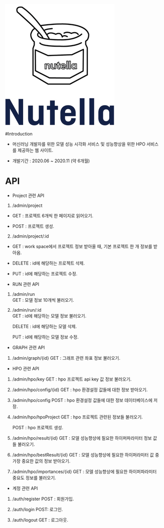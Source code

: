 ![좌표](./logo.png)

#Introduction

- 머신러닝 개발자를 위한 모델 성능 시각화 서비스 및 성능향상을 위한 HPO 서비스를 제공하는 웹 사이트.

- 개발기간 : 2020.06 ~ 2020.11 (약 6개월)

# API

- Project 관련 API

1. /admin/project

- GET : 프로젝트 6개씩 한 페이지로 읽어오기.

- POST : 프로젝트 생성.

2. /admin/project/:id

- GET : work space에서 프로젝트 정보 받아올 때, 기본 프로젝트 한 개 정보를 받아옴.

- DELETE : id에 해당하는 프로젝트 삭제.

- PUT : id에 해당하는 프로젝트 수정.

- RUN 관련 API

1. /admin/run  
   GET : 모델 정보 10개씩 불러오기.

2. /admin/run/:id  
   GET : id에 해당하는 모델 정보 불러오기.

   DELETE : id에 해당하는 모델 삭제.

   PUT : id에 해당하는 모델 정보 수정.

- GRAPH 관련 API

1. /admin/graph/{id}
   GET : 그래프 관련 좌표 정보 불러오기.

- HPO 관련 API

1. /admin/hpo/key
   GET : hpo 프로젝트 api key 값 정보 불러오기.

2. /admin/hpo/config/{id}
   GET : hpo 환경설정 값들에 대한 정보 받아오기.

3. /admin/hpo/config
   POST : hpo 환경설정 값들에 대한 정보 데이터베이스에 저장.

4. /admin/hpo/hpoProject
   GET : hpo 프로젝트 관련된 정보들 불러오기.

   POST : hpo 프로젝트 생성.

5. /admin/hpo/result/{id}
   GET : 모델 성능향상에 필요한 하이퍼파라미터 정보 값들 불러오기.

6. /admin/hpo/bestResult/{id}
   GET : 모델 성능향상에 필요한 하이퍼라미터 값 중 가장 중요한 값의 정보 받아오기.

7. /admin/hpo/importances/{id}
   GET : 모델 성능향상에 필요한 하이퍼파라미터 중요도 정보를 불러오기.

- 계정 관련 API

1. /auth/register
   POST : 회원가입.

2. /auth/login
   POST: 로그인.

3. /auth/logout
   GET : 로그아웃.
